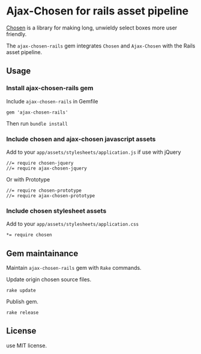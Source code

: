 # Ajax-Chosen for rails asset pipeline

[Chosen](https://github.com/harvesthq/chosen) is a library for making long, unwieldy select boxes more user friendly.

The `ajax-chosen-rails` gem integrates `Chosen` and `Ajax-Chosen` with the Rails asset pipeline.

## Usage

### Install ajax-chosen-rails gem

Include `ajax-chosen-rails` in Gemfile

    gem 'ajax-chosen-rails'

Then run `bundle install`

### Include chosen and ajax-chosen javascript assets

Add to your `app/assets/stylesheets/application.js` if use with jQuery

    //= require chosen-jquery
    //= require ajax-chosen-jquery

Or with Prototype

    //= require chosen-prototype
    //= require ajax-chosen-prototype


### Include chosen stylesheet assets

Add to your `app/assets/stylesheets/application.css`

    *= require chosen

## Gem maintainance

Maintain `ajax-chosen-rails` gem with `Rake` commands.

Update origin chosen source files.

    rake update

Publish gem.

    rake release

## License

use MIT license.
